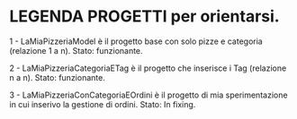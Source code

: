 # LEGENDA PROGETTI per orientarsi.
1 - LaMiaPizzeriaModel è il progetto base con solo pizze e categoria (relazione 1 a n). Stato: funzionante.

2 - LaMiaPizzeriaCategoriaETag è il progetto che inserisce i Tag (relazione n a n). Stato: funzionante.

3 - LaMiaPizzeriaConCategoriaEOrdini è il progetto di mia sperimentazione in cui inserivo la gestione di ordini. Stato: In fixing.
